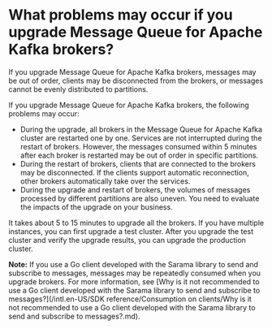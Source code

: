 # What problems may occur if you upgrade Message Queue for Apache Kafka brokers?

If you upgrade Message Queue for Apache Kafka brokers, messages may be out of order, clients may be disconnected from the brokers, or messages cannot be evenly distributed to partitions.

If you upgrade Message Queue for Apache Kafka brokers, the following problems may occur:

-   During the upgrade, all brokers in the Message Queue for Apache Kafka cluster are restarted one by one. Services are not interrupted during the restart of brokers. However, the messages consumed within 5 minutes after each broker is restarted may be out of order in specific partitions.
-   During the restart of brokers, clients that are connected to the brokers may be disconnected. If the clients support automatic reconnection, other brokers automatically take over the services.
-   During the upgrade and restart of brokers, the volumes of messages processed by different partitions are also uneven. You need to evaluate the impacts of the upgrade on your business.

It takes about 5 to 15 minutes to upgrade all the brokers. If you have multiple instances, you can first upgrade a test cluster. After you upgrade the test cluster and verify the upgrade results, you can upgrade the production cluster.

**Note:** If you use a Go client developed with the Sarama library to send and subscribe to messages, messages may be repeatedly consumed when you upgrade brokers. For more information, see [Why is it not recommended to use a Go client developed with the Sarama library to send and subscribe to messages?](/intl.en-US/SDK reference/Consumption on clients/Why is it not recommended to use a Go client developed with the Sarama library to send and subscribe to messages?.md).

